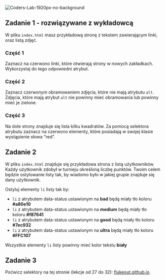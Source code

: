 ![Coders-Lab-1920px-no-background](https://user-images.githubusercontent.com/30623667/104709394-2cabee80-571f-11eb-9518-ea6a794e558e.png)


## Zadanie 1 - rozwiązywane z wykładowcą

W pliku `index.html` masz przykładową stronę z tekstem zawierającym linki, oraz listą zdjęć.


### Część 1

Zaznacz na czerwono linki, które otwierają strony w nowych zakładkach. Wykorzystaj do tego odpowiedni atrybut.

### Część 2

Zaznacz czerwonym obramowaniem zdjęcia, które nie mają atrybutu `alt`. Zdjęcia, które mają atrybut `alt` nie powinny mieć obramowania lub powinny mieć je zielone.

### Część 3

Na dole strony znajduje się lista kilku kwadratów. Za pomocą selektora atrybutu zaznacz na czerwono elementy, które posiadają w swojej klasie wystąpienie słowa “red”.



## Zadanie 2

W pliku `index.html` znajduje się przykładowa strona z listą użytkowników.
Każdy użytkownik zdobył w turnieju określoną liczbę punktów.
Twoim celem będzie ostylowanie listy tak, by wiadomo było w jakiej grupie znajduje się dany użytkownik.

Ostyluj elementy `li` listy tak by:
- `li` z atrybutem data-status ustawionym na **bad** będą miały tło koloru **#a80e10**
- `li` z atrybutem data-status ustawionym na **medium** będą miały tło koloru **#f87641**
- `li` z atrybutem data-status ustawionym na **good** będą miały tło koloru **#7ec932**
- `li` z atrybutem data-status ustawionym na **ultra** będą miały tło koloru **#FFC107**

Wszystkie elementy `li` listy powinny mieć kolor tekstu **biały**



## Zadanie 3

Poćwicz selektory na tej stronie (lekcje od 27 do 32): [flukeout.github.io](http://flukeout.github.io/).

